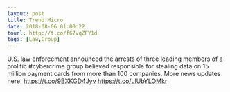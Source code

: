 ```yaml
---
layout: post
title: Trend Micro
date: 2018-08-06 01:00:22
tourl: http://t.co/f67vqZFY1d
tags: [Law,Group]
---
```

U.S. law enforcement announced the arrests of three leading members of a prolific #cybercrime group believed responsible for stealing data on 15 million payment cards from more than 100 companies. More news updates here: https://t.co/9BXKGD4Jyv https://t.co/ulUbYLOMkr